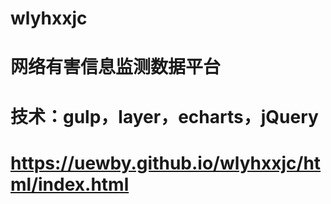 # wlyhxxjc
# 网络有害信息监测数据平台
# 技术：gulp，layer，echarts，jQuery
# https://uewby.github.io/wlyhxxjc/html/index.html
